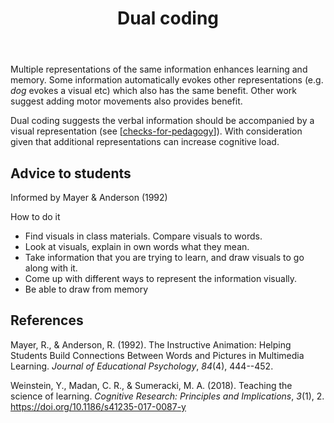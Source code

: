 ﻿---
title: Dual coding
---

Multiple representations of the same information enhances learning and memory. Some information automatically evokes other representations (e.g. _dog_ evokes a visual etc) which also has the same benefit. Other work suggest adding motor movements also provides benefit.

Dual coding suggests the verbal information should be accompanied by a visual representation (see [[checks-for-pedagogy]]). With consideration given that additional representations can increase cognitive load. 

## Advice to students

Informed by Mayer & Anderson (1992)

How to do it

- Find visuals in class materials. Compare visuals to words.
- Look at visuals, explain in own words what they mean. 
- Take information that you are trying to learn, and draw visuals to go along with it. 
- Come up with different ways to represent the information visually.
- Be able to draw from memory


## References

Mayer, R., & Anderson, R. (1992). The Instructive Animation: Helping Students Build Connections Between Words and Pictures in Multimedia Learning. *Journal of Educational Psychology*, *84*(4), 444--452.

Weinstein, Y., Madan, C. R., & Sumeracki, M. A. (2018). Teaching the science of learning. *Cognitive Research: Principles and Implications*, *3*(1), 2. <https://doi.org/10.1186/s41235-017-0087-y>

[//begin]: # "Autogenerated link references for markdown compatibility"
[checks-for-pedagogy]: ../Teaching/Mathematics/checks-for-pedagogy "Checks for pedagogy"
[//end]: # "Autogenerated link references"